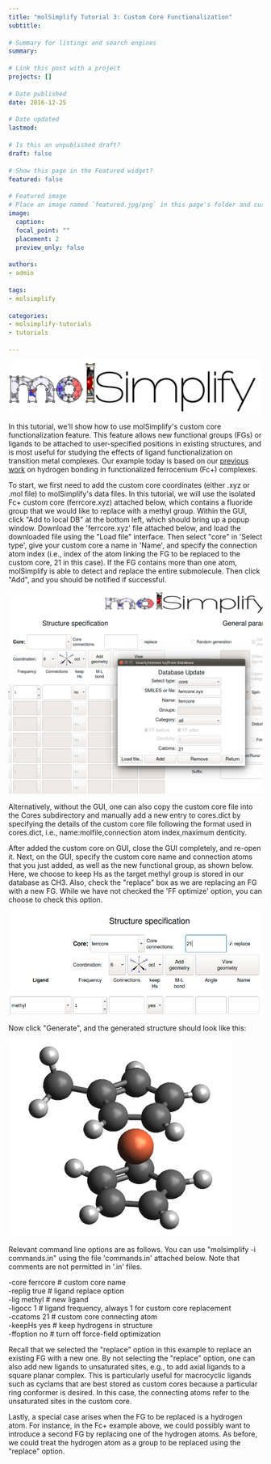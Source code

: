 ```yaml
---
title: "molSimplify Tutorial 3: Custom Core Functionalization"
subtitle: 

# Summary for listings and search engines
summary: 

# Link this post with a project
projects: []

# Date published
date: 2016-12-25

# Date updated
lastmod: 

# Is this an unpublished draft?
draft: false

# Show this page in the Featured widget?
featured: false

# Featured image
# Place an image named `featured.jpg/png` in this page's folder and customize its options here.
image:
  caption: 
  focal_point: ""
  placement: 2
  preview_only: false

authors:
- admin

tags:
- molsimplify

categories:
- molsimplify-tutorials
- tutorials

---
```

![](molsimplify-logo.png)


In this tutorial, we'll show how to use molSimplify's custom core functionalization feature. This feature allows new functional groups (FGs) or ligands to be attached to user-specified positions in existing structures, and is most useful for studying the effects of ligand functionalization on transition metal complexes. Our example today is based on our [previous work](http://pubs.acs.org/doi/abs/10.1021/acs.chemmater.6b02378) on hydrogen bonding in functionalized ferrocenium (Fc+) complexes.


To start, we first need to add the custom core coordinates (either .xyz or .mol file) to molSimplify's data files. In this tutorial, we will use the isolated Fc+ custom core (ferrcore.xyz) attached below, which contains a fluoride group that we would like to replace with a methyl group. Within the GUI, click "Add to local DB" at the bottom left, which should bring up a popup window. Download the 'ferrcore.xyz' file attached below, and load the downloaded file using the "Load file" interface. Then select "core" in 'Select type', give your custom core a name in 'Name', and specify the connection atom index (i.e., index of the atom linking the FG to be replaced to the custom core, 21 in this case). If the FG contains more than one atom, molSimplify is able to detect and replace the entire submolecule. Then click "Add", and you should be notified if successful.


![](3-screenshot1.png)


Alternatively, without the GUI, one can also copy the custom core file into the Cores subdirectory and manually add a new entry to cores.dict by specifying the details of the custom core file following the format used in cores.dict, i.e., name:molfile,connection atom index,maximum denticity.


After added the custom core on GUI, close the GUI completely, and re-open it. Next, on the GUI, specify the custom core name and connection atoms that you just added, as well as the new functional group, as shown below. Here, we choose to keep Hs as the target methyl group is stored in our database as CH3. Also, check the "replace" box as we are replacing an FG with a new FG. While we have not checked the 'FF optimize' option, you can choose to check this option.


![](3-screenshot2.png)


Now click "Generate", and the generated structure should look like this:


![](3-struct.png)


Relevant command line options are as follows. You can use "molsimplify -i commands.in" using the file 'commands.in' attached below. Note that comments are not permitted in '.in' files.


-core ferrcore # custom core name  
-replig true # ligand replace option  
-lig methyl # new ligand  
-ligocc 1 # ligand frequency, always 1 for custom core replacement  
-ccatoms 21 # custom core connecting atom  
-keepHs yes # keep hydrogens in structure  
-ffoption no # turn off force-field optimization


Recall that we selected the "replace" option in this example to replace an existing FG with a new one. By not selecting the "replace" option, one can also add new ligands to unsaturated sites, e.g., to add axial ligands to a square planar complex. This is particularly useful for macrocyclic ligands such as cyclams that are best stored as custom cores because a particular ring conformer is desired. In this case, the connecting atoms refer to the unsaturated sites in the custom core.


Lastly, a special case arises when the FG to be replaced is a hydrogen atom. For instance, in the Fc+ example above, we could possibly want to introduce a second FG by replacing one of the hydrogen atoms. As before, we could treat the hydrogen atom as a group to be replaced using the "replace" option. 


